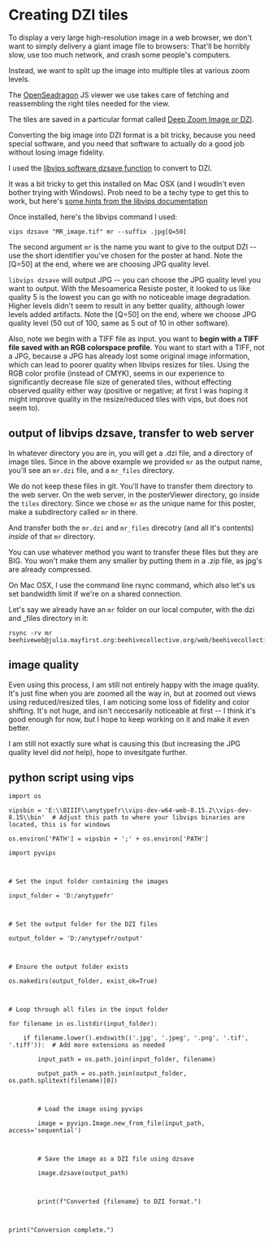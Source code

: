 # Creating DZI tiles

To display a very large high-resolution image in a web browser, we don't want to simply delivery a giant image file to browsers: That'll be horribly slow, use too much network, and crash some people's computers.

Instead, we want to split up the image into multiple tiles at various zoom levels.

The [OpenSeadragon](https://github.com/openseadragon/openseadragon) JS viewer we use takes care of fetching and reassembling the right tiles needed for the view. 

The tiles are saved in a particular format called [Deep Zoom Image or DZI](http://msdn.microsoft.com/en-us/library/cc645077(v=vs.95).aspx). 

Converting the big image into DZI format is a bit tricky, because you need special software, and you need that software to actually do a good job without losing image fidelity. 

I used the [libvips software dzsave function](http://libvips.blogspot.com/2013/03/making-deepzoom-zoomify-and-google-maps.html) to convert to DZI. 

It was a bit tricky to get this installed on Mac OSX (and I woudln't even bother trying with Windows). Prob need to be a techy type to get this to work, but here's [some hints from the libvips documentation](http://www.vips.ecs.soton.ac.uk/index.php?title=Build_on_OS_X#Homebrew)

Once installed, here's the libvips command I used:

    vips dzsave "MR_image.tif" mr --suffix .jpg[Q=50]

The second argument `mr` is the name you want to give to the output DZI -- use the short identifier you've chosen for the poster at hand. Note the [Q=50] at the end, where we are choosing JPG quality level. 

`libvips dzsave` will output JPG -- you can choose the JPG quality level you want to output. With the Mesoamerica Resiste poster, it looked to us like quality 5 is the lowest you can go with no noticeable image degradation. Higher levels didn't seem to result in any better quality, although lower levels added artifacts. Note the [Q=50] on the end, where we choose JPG quality level (50 out of 100, same as 5 out of 10 in other software).

Also, note we begin with a TIFF file as input. you want to **begin with a TIFF file saved with an RGB colorspace profile**. You want to start with a TIFF, not a JPG, because a JPG has already lost some original image information, which can lead to poorer quality when libvips resizes for tiles. Using the RGB color profile (instead of CMYK), seems in our experience to significantly decrease file size of generated tiles, without effecting observed quality either way (positive or negative; at first I was hoping it might improve quality in the resize/reduced tiles with vips, but does not seem to). 

## output of libvips dzsave, transfer to web server

In whatever directory you are in, you will get a .dzi file, and a directory of image tiles. Since in the above example we provided `mr` as the output name, you'll see an `mr.dzi` file, and a `mr_files` directory. 

We do not keep these files in git. You'll have to transfer them directory to the web server. On the web server, in the posterViewer directory, go inside the `tiles` directory. Since we chose `mr` as the unique name for this poster, make a subdirectory called `mr` in there. 

And transfer both the `mr.dzi` and `mr_files` direcotry (and all it's contents) *inside* of that `mr` directory. 

You can use whatever method you want to transfer these files but they are BIG. You won't make them any smaller by putting them in a .zip file, as jpg's are already compressed. 

On Mac OSX, I use the command line rsync command, which also let's us set bandwidth limit if we're on a shared connection. 

Let's say we already have an `mr` folder on our local computer, with the dzi and _files directory in it:

    rsync -rv mr beehiveweb@julia.mayfirst.org:beehivecollective.org/web/beehivecollective.org/posterViewer/tiles/

## image quality

Even using this process, I am still not entirely happy with the image quality. It's just fine when you are zoomed all the way in, but at zoomed out views using reduced/resized tiles, I am noticing some loss of fidelity and color shifting. It's not huge, and isn't neccesarily noticeable at first -- I think it's good enough for now, but I hope to keep working on it and make it even better. 

I am still not exactly sure what is causing this (but increasing the JPG quality level did *not* help), hope to invesitgate further. 


## python script using vips

	
	import os

	vipsbin = 'E:\\BIIIF\\anytypefr\\vips-dev-w64-web-8.15.2\\vips-dev-8.15\\bin'  # Adjust this path to where your libvips binaries are located, this is for windows
	
	os.environ['PATH'] = vipsbin + ';' + os.environ['PATH']
	
	import pyvips
	
	
	
	# Set the input folder containing the images
	
	input_folder = 'D:/anytypefr'
	
	
	
	# Set the output folder for the DZI files
	
	output_folder = 'D:/anytypefr/output'
	
	
	
	# Ensure the output folder exists
	
	os.makedirs(output_folder, exist_ok=True)
	
	
	
	# Loop through all files in the input folder
	
	for filename in os.listdir(input_folder):
	
	    if filename.lower().endswith(('.jpg', '.jpeg', '.png', '.tif', '.tiff')):  # Add more extensions as needed
	
	        input_path = os.path.join(input_folder, filename)
	
	        output_path = os.path.join(output_folder, os.path.splitext(filename)[0])
	
	
	
	        # Load the image using pyvips
	
	        image = pyvips.Image.new_from_file(input_path, access='sequential')
	
	
	
	        # Save the image as a DZI file using dzsave
	
	        image.dzsave(output_path)
	
	
	
	        print(f"Converted {filename} to DZI format.")
	
	
	
	print("Conversion complete.")
